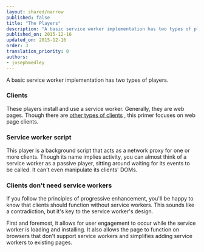 ```yaml
---
layout: shared/narrow
published: false
title: "The Players"
description: "A basic service worker implementation has two types of players."
published_on: 2015-12-16
updated_on: 2015-12-16
order: 3
translation_priority: 0
authors:
- josephmedley
---
```


<p class="intro">
  A basic service worker implementation has two types of players.
</p>

 
### Clients

These players install and use a service worker. Generally, they  are web
pages. Though there are [other types of clients](https://developer.mozilla.org/en-US/docs/Web/API/Client)
,  this primer focuses on web page clients.

### Service worker script

This player is a background script that acts as a network proxy for one or
more clients. Though its name implies activity, you can almost think of a
service worker as a passive player, sitting around waiting for its events to
be called. It can't even manipulate  its clients' DOMs.

### Clients don't need service workers

If you follow the principles of progressive enhancement, you'll be happy to know 
that clients should function without service workers. This sounds like a 
contradiction, but it's key to the service worker's design. 

First and foremost, it allows for user engagement to occur while the service 
worker is loading and installing. It also allows the page to function on 
browsers that don't support service workers and simplifies adding service 
workers to existing pages. 
